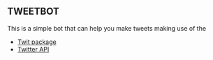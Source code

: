## TWEETBOT
This is a simple bot that can help you make tweets making use of the
- [Twit package](https://www.npmjs.com/package/twit)
- [Twitter API](https://developer.twitter.com/en/docs/api-reference-index)
